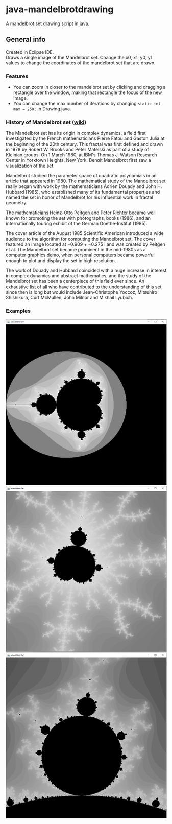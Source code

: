 # java-mandelbrotdrawing
A mandelbrot set drawing script in java.

## General info
Created in Eclipse IDE. 
<br>
Draws a single image of the Mandelbrot set. Change the x0, x1, y0, y1 values to change the coordinates of the mandelbrot set that are drawn.

### Features
* You can zoom in closer to the mandelbrot set by clicking and dragging a rectangle over the window, making that rectangle the focus of the new image.
* You can change the max number of iterations by changing `static int max = 250;` in Drawing.java.

### History of Mandelbrot set ([wiki](https://en.wikipedia.org/wiki/Mandelbrot_set))
The Mandelbrot set has its origin in complex dynamics, a field first investigated by the French mathematicians Pierre Fatou and Gaston Julia at the beginning of the 20th century. This fractal was first defined and drawn in 1978 by Robert W. Brooks and Peter Matelski as part of a study of Kleinian groups. On 1 March 1980, at IBM's Thomas J. Watson Research Center in Yorktown Heights, New York, Benoit Mandelbrot first saw a visualization of the set.

Mandelbrot studied the parameter space of quadratic polynomials in an article that appeared in 1980. The mathematical study of the Mandelbrot set really began with work by the mathematicians Adrien Douady and John H. Hubbard (1985), who established many of its fundamental properties and named the set in honor of Mandelbrot for his influential work in fractal geometry.

The mathematicians Heinz-Otto Peitgen and Peter Richter became well known for promoting the set with photographs, books (1986), and an internationally touring exhibit of the German Goethe-Institut (1985).

The cover article of the August 1985 Scientific American introduced a wide audience to the algorithm for computing the Mandelbrot set. The cover featured an image located at −0.909 + −0.275 i and was created by Peitgen et al. The Mandelbrot set became prominent in the mid-1980s as a computer graphics demo, when personal computers became powerful enough to plot and display the set in high resolution.

The work of Douady and Hubbard coincided with a huge increase in interest in complex dynamics and abstract mathematics, and the study of the Mandelbrot set has been a centerpiece of this field ever since. An exhaustive list of all who have contributed to the understanding of this set since then is long but would include Jean-Christophe Yoccoz, Mitsuhiro Shishikura, Curt McMullen, John Milnor and Mikhail Lyubich.


### Examples
<img src="./mandelbrot-whole.png">
<img src="./mandelbrot-zoom-1.png">
<img src="./mandelbrot-zoom-2.png">
